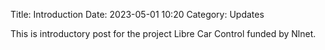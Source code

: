 Title: Introduction
Date: 2023-05-01 10:20
Category: Updates

This is introductory post for the project Libre Car Control funded by Nlnet.



